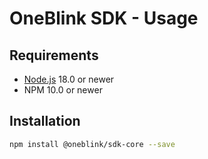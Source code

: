 # OneBlink SDK - Usage

## Requirements

- [Node.js](https://nodejs.org/) 18.0 or newer
- NPM 10.0 or newer

## Installation

```sh
npm install @oneblink/sdk-core --save
```
